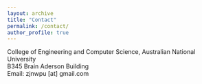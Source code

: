 ```yaml
---
layout: archive
title: "Contact"
permalink: /contact/
author_profile: true
---
```

College of Engineering and Computer Science, Australian National University<br>
B345 Brain Aderson Building<br>
Email: zjnwpu [at] gmail.com

